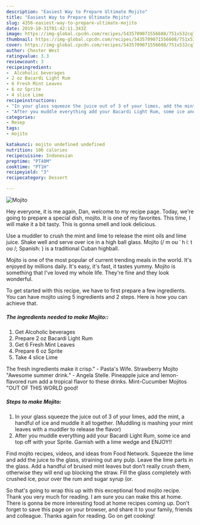 ```yaml
---
description: "Easiest Way to Prepare Ultimate Mojito"
title: "Easiest Way to Prepare Ultimate Mojito"
slug: 4356-easiest-way-to-prepare-ultimate-mojito
date: 2019-10-31T01:42:11.343Z
image: https://img-global.cpcdn.com/recipes/5435709071556608/751x532cq70/mojito-recipe-main-photo.jpg
thumbnail: https://img-global.cpcdn.com/recipes/5435709071556608/751x532cq70/mojito-recipe-main-photo.jpg
cover: https://img-global.cpcdn.com/recipes/5435709071556608/751x532cq70/mojito-recipe-main-photo.jpg
author: Chester West
ratingvalue: 3.3
reviewcount: 3
recipeingredient:
-  Alcoholic beverages
- 2 oz Bacardi Light Rum
- 6 Fresh Mint Leaves
- 6 oz Sprite
- 4 slice Lime
recipeinstructions:
- "In your glass squeeze the juice out of 3 of your limes, add the mint, a handful of ice and muddle it all together. (Muddling is mashing your mint leaves with a muddler to release the flavor)"
- "After you muddle everything add your Bacardi Light Rum, some ice and top off with your Sprite. Garnish with a lime wedge and ENJOY!!"
categories:
- Resep
tags:
- mojito

katakunci: mojito undefined undefined
nutrition: 106 calories
recipecuisine: Indonesian
preptime: "PT40M"
cooktime: "PT1H"
recipeyield: "3"
recipecategory: Dessert

---
```



![Mojito](https://img-global.cpcdn.com/recipes/5435709071556608/751x532cq70/mojito-recipe-main-photo.jpg)

Hey everyone, it is me again, Dan, welcome to my recipe page. Today, we're going to prepare a special dish, mojito. It is one of my favorites. This time, I will make it a bit tasty. This is gonna smell and look delicious.

Use a muddler to crush the mint and lime to release the mint oils and lime juice. Shake well and serve over ice in a high ball glass. Mojito (/ m oʊ ˈ h iː t oʊ /; Spanish: ) is a traditional Cuban highball.

Mojito is one of the most popular of current trending meals in the world. It's enjoyed by millions daily. It's easy, it's fast, it tastes yummy. Mojito is something that I've loved my whole life. They're fine and they look wonderful.


To get started with this recipe, we have to first prepare a few ingredients. You can have mojito using 5 ingredients and 2 steps. Here is how you can achieve that.

##### The ingredients needed to make Mojito::

1. Get  Alcoholic beverages
1. Prepare 2 oz Bacardi Light Rum
1. Get 6 Fresh Mint Leaves
1. Prepare 6 oz Sprite
1. Take 4 slice Lime


The fresh ingredients make it crisp.&#34; - Pasta&#39;s Wife. Strawberry Mojito &#34;Awesome summer drink.&#34; - Angela Stelle. Pineapple juice and lemon-flavored rum add a tropical flavor to these drinks. Mint-Cucumber Mojitos &#34;OUT OF THIS WORLD good! 

##### Steps to make Mojito:

1. In your glass squeeze the juice out of 3 of your limes, add the mint, a handful of ice and muddle it all together. (Muddling is mashing your mint leaves with a muddler to release the flavor)
1. After you muddle everything add your Bacardi Light Rum, some ice and top off with your Sprite. Garnish with a lime wedge and ENJOY!!


Find mojito recipes, videos, and ideas from Food Network. Squeeze the lime and add the juice to the glass, straining out any pulp. Leave the lime parts in the glass. Add a handful of bruised mint leaves but don&#39;t really crush them, otherwise they will end up blocking the straw. Fill the glass completely with crushed ice, pour over the rum and sugar syrup (or. 

So that's going to wrap this up with this exceptional food mojito recipe. Thank you very much for reading. I am sure you can make this at home. There is gonna be more interesting food at home recipes coming up. Don't forget to save this page on your browser, and share it to your family, friends and colleague. Thanks again for reading. Go on get cooking!
